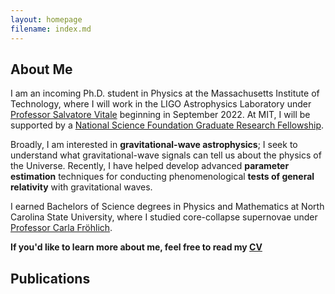 ```yaml
---
layout: homepage
filename: index.md
---
```


## About Me

I am an incoming Ph.D. student in Physics at the Massachusetts Institute of Technology, where I will work in the LIGO Astrophysics Laboratory under [Professor Salvatore Vitale](https://physics.mit.edu/faculty/salvatore-vitale/) beginning in September 2022. At MIT, I will be supported by a [National Science Foundation Graduate Research Fellowship](https://physics.sciences.ncsu.edu/2022/04/19/university-fellowships-office-announces-nsf-graduate-research-fellowship-program-awards/).

Broadly, I am interested in **gravitational-wave astrophysics**; I seek to understand what gravitational-wave signals can tell us about the physics of the Universe. Recently, I have helped develop advanced **parameter estimation** techniques for conducting phenomenological **tests of general relativity** with gravitational waves.

I earned Bachelors of Science degrees in Physics and Mathematics
at North Carolina State University, where I studied core-collapse supernovae 
under [Professor Carla Fröhlich](http://astro.physics.ncsu.edu/~cfrohli/).

**If you'd like to learn more about me, feel free to read my [CV](/assets/cv.pdf)**

## Publications